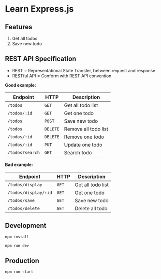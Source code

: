 # Learn Express.js

## Features

1. Get all todos
2. Save new todo

## REST API Specification

- REST = Representational State Transfer, between request and response.
- RESTful API = Conform with REST API convention

**Good example:**

| Endpoint        | HTTP     | Description
|-----------------|----------|------------
| `/todos`        | `GET`    | Get all todo list
| `/todos/:id`    | `GET`    | Get one todo
| `/todos`        | `POST`   | Save new todo
| `/todos`        | `DELETE` | Remove all todo list
| `/todos/:id`    | `DELETE` | Remove one todo
| `/todos/:id`    | `PUT`    | Update one todo
| `/todos?search` | `GET`    | Search todo

**Bad example:**

| Endpoint        | HTTP     | Description
|-----------------|----------|------------
| `/todos/display`     | `GET` | Get all todo list
| `/todos/display/:id` | `GET` | Get one todo
| `/todos/save`        | `GET` | Save new todo
| `/todos/delete`      | `GET` | Delete all todo

## Development

```js
npm install
```

```js
npm run dev
```

## Production

```js
npm run start
```
